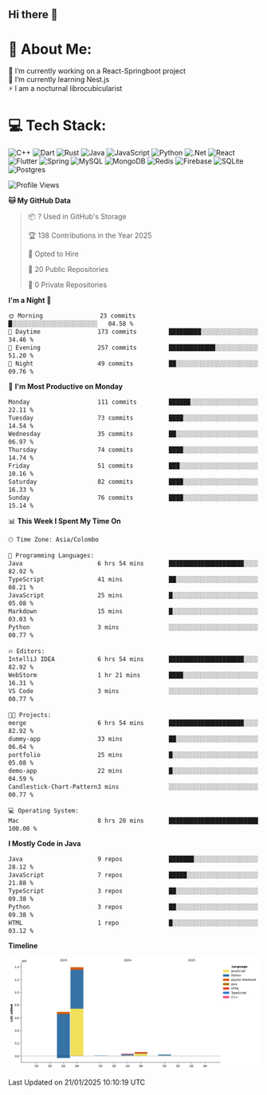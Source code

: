 ## Hi there 👋
# 💫 About Me:
🔭 I’m currently working on a React-Springboot project<br>🌱 I’m currently learning Nest.js <br>⚡ I am a nocturnal librocubicularist



# 💻 Tech Stack:
![C++](https://img.shields.io/badge/c++-%2300599C.svg?style=for-the-badge&logo=c%2B%2B&logoColor=white) ![Dart](https://img.shields.io/badge/dart-%230175C2.svg?style=for-the-badge&logo=dart&logoColor=white) ![Rust](https://img.shields.io/badge/rust-%23000000.svg?style=for-the-badge&logo=rust&logoColor=white) ![Java](https://img.shields.io/badge/java-%23ED8B00.svg?style=for-the-badge&logo=openjdk&logoColor=white) ![JavaScript](https://img.shields.io/badge/javascript-%23323330.svg?style=for-the-badge&logo=javascript&logoColor=%23F7DF1E) ![Python](https://img.shields.io/badge/python-3670A0?style=for-the-badge&logo=python&logoColor=ffdd54) ![.Net](https://img.shields.io/badge/.NET-5C2D91?style=for-the-badge&logo=.net&logoColor=white) ![React](https://img.shields.io/badge/react-%2320232a.svg?style=for-the-badge&logo=react&logoColor=%2361DAFB) ![Flutter](https://img.shields.io/badge/Flutter-%2302569B.svg?style=for-the-badge&logo=Flutter&logoColor=white) ![Spring](https://img.shields.io/badge/spring-%236DB33F.svg?style=for-the-badge&logo=spring&logoColor=white) ![MySQL](https://img.shields.io/badge/mysql-4479A1.svg?style=for-the-badge&logo=mysql&logoColor=white) ![MongoDB](https://img.shields.io/badge/MongoDB-%234ea94b.svg?style=for-the-badge&logo=mongodb&logoColor=white) ![Redis](https://img.shields.io/badge/redis-%23DD0031.svg?style=for-the-badge&logo=redis&logoColor=white) ![Firebase](https://img.shields.io/badge/firebase-a08021?style=for-the-badge&logo=firebase&logoColor=ffcd34) ![SQLite](https://img.shields.io/badge/sqlite-%2307405e.svg?style=for-the-badge&logo=sqlite&logoColor=white) ![Postgres](https://img.shields.io/badge/postgres-%23316192.svg?style=for-the-badge&logo=postgresql&logoColor=white)

<!--START_SECTION:waka-->
![Profile Views](http://img.shields.io/badge/Profile%20Views-106-blue)

**🐱 My GitHub Data** 

> 📦 ? Used in GitHub's Storage 
 > 
> 🏆 138 Contributions in the Year 2025
 > 
> 💼 Opted to Hire
 > 
> 📜 20 Public Repositories 
 > 
> 🔑 0 Private Repositories 
 > 
**I'm a Night 🦉** 

```text
🌞 Morning                23 commits          █░░░░░░░░░░░░░░░░░░░░░░░░   04.58 % 
🌆 Daytime                173 commits         █████████░░░░░░░░░░░░░░░░   34.46 % 
🌃 Evening                257 commits         █████████████░░░░░░░░░░░░   51.20 % 
🌙 Night                  49 commits          ██░░░░░░░░░░░░░░░░░░░░░░░   09.76 % 
```
📅 **I'm Most Productive on Monday** 

```text
Monday                   111 commits         ██████░░░░░░░░░░░░░░░░░░░   22.11 % 
Tuesday                  73 commits          ████░░░░░░░░░░░░░░░░░░░░░   14.54 % 
Wednesday                35 commits          ██░░░░░░░░░░░░░░░░░░░░░░░   06.97 % 
Thursday                 74 commits          ████░░░░░░░░░░░░░░░░░░░░░   14.74 % 
Friday                   51 commits          ███░░░░░░░░░░░░░░░░░░░░░░   10.16 % 
Saturday                 82 commits          ████░░░░░░░░░░░░░░░░░░░░░   16.33 % 
Sunday                   76 commits          ████░░░░░░░░░░░░░░░░░░░░░   15.14 % 
```


📊 **This Week I Spent My Time On** 

```text
🕑︎ Time Zone: Asia/Colombo

💬 Programming Languages: 
Java                     6 hrs 54 mins       █████████████████████░░░░   82.92 % 
TypeScript               41 mins             ██░░░░░░░░░░░░░░░░░░░░░░░   08.21 % 
JavaScript               25 mins             █░░░░░░░░░░░░░░░░░░░░░░░░   05.08 % 
Markdown                 15 mins             █░░░░░░░░░░░░░░░░░░░░░░░░   03.03 % 
Python                   3 mins              ░░░░░░░░░░░░░░░░░░░░░░░░░   00.77 % 

🔥 Editors: 
IntelliJ IDEA            6 hrs 54 mins       █████████████████████░░░░   82.92 % 
WebStorm                 1 hr 21 mins        ████░░░░░░░░░░░░░░░░░░░░░   16.31 % 
VS Code                  3 mins              ░░░░░░░░░░░░░░░░░░░░░░░░░   00.77 % 

🐱‍💻 Projects: 
merge                    6 hrs 54 mins       █████████████████████░░░░   82.92 % 
dummy-app                33 mins             ██░░░░░░░░░░░░░░░░░░░░░░░   06.64 % 
portfolio                25 mins             █░░░░░░░░░░░░░░░░░░░░░░░░   05.08 % 
demo-app                 22 mins             █░░░░░░░░░░░░░░░░░░░░░░░░   04.59 % 
Candlestick-Chart-Pattern3 mins              ░░░░░░░░░░░░░░░░░░░░░░░░░   00.77 % 

💻 Operating System: 
Mac                      8 hrs 20 mins       █████████████████████████   100.00 % 
```

**I Mostly Code in Java** 

```text
Java                     9 repos             ███████░░░░░░░░░░░░░░░░░░   28.12 % 
JavaScript               7 repos             █████░░░░░░░░░░░░░░░░░░░░   21.88 % 
TypeScript               3 repos             ██░░░░░░░░░░░░░░░░░░░░░░░   09.38 % 
Python                   3 repos             ██░░░░░░░░░░░░░░░░░░░░░░░   09.38 % 
HTML                     1 repo              █░░░░░░░░░░░░░░░░░░░░░░░░   03.12 % 
```



**Timeline**

![Lines of Code chart](https://raw.githubusercontent.com/pabasara-1120/pabasara-1120/master/assets/bar_graph.png)


 Last Updated on 21/01/2025 10:10:19 UTC
<!--END_SECTION:waka-->


